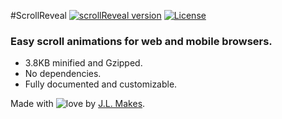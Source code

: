 #ScrollReveal
[![scrollReveal version](http://img.shields.io/badge/scrollReveal.js-v3.0.0_RC-2d2d2d.svg)](http://scrollrevealjs.org)
[![License](http://img.shields.io/badge/License-MIT-2d2d2d.svg)](http://opensource.org/licenses/MIT)

### Easy scroll animations for web and mobile browsers.

- 3.8KB minified and Gzipped.
- No dependencies.
- Fully documented and customizable.

Made with ![love](http://i.imgur.com/oXJmdtz.gif) by [J.L. Makes](https://twitter.com/jlmakes).
